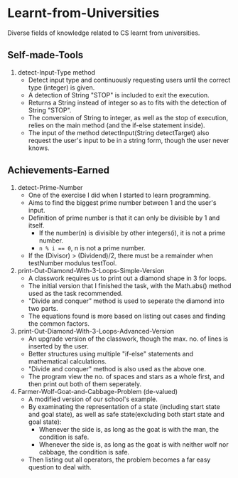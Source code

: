 # Learnt-from-Universities
Diverse fields of knowledge related to CS learnt from universities.

## Self-made-Tools
   1. detect-Input-Type method
      - Detect input type and continuously requesting users until the correct type (integer) is given.
      - A detection of String "STOP" is included to exit the execution.
      - Returns a String instead of integer so as to fits with the detection of String "STOP".
      - The conversion of String to integer, as well as the stop of execution, relies on the main method (and the if-else statement inside).
      - The input of the method detectInput(String detectTarget) also request the user's input to be in a string form, though the user never knows.

## Achievements-Earned
   1. detect-Prime-Number
      - One of the exercise I did when I started to learn programming.
      - Aims to find the biggest prime number between 1 and the user's input.
      - Definition of prime number is that it can only be divisible by 1 and itself.
         - If the number(n) is divisible by other integers(i), it is not a prime number.
         - `n % i == 0`, n is not a prime number.
      - If the (Divisor) > (Dividend)/2, there must be a remainder when testNumber modulus testTool.
   2. print-Out-Diamond-With-3-Loops-Simple-Version
      - A classwork requires us to print out a diamond shape in 3 for loops.
      - The initial version that I finished the task, with the Math.abs() method used as the task recommended.
      - "Divide and conquer" method is used to seperate the diamond into two parts.
      - The equations found is more based on listing out cases and finding the common factors.
   3. print-Out-Diamond-With-3-Loops-Advanced-Version
      - An upgrade version of the classwork, though the max. no. of lines is inserted by the user.
      - Better structures using multiple "if-else" statements and mathematical calculations.
      - "Divide and conquer" method is also used as the above one.
      - The program view the no. of spaces and stars as a whole first, and then print out both of them seperately.
   4. Farmer-Wolf-Goat-and-Cabbage-Problem (de-valued)
      - A modified version of our school's example.
      - By examinating the representation of a state (including start state and goal state), as well as safe state(excluding both start state and goal state):
         - Whenever the side is, as long as the goat is with the man, the condition is safe.
         - Whenever the side is, as long as the goat is with neither wolf nor cabbage, the condition is safe.
      - Then listing out all operators, the problem becomes a far easy question to deal with.
